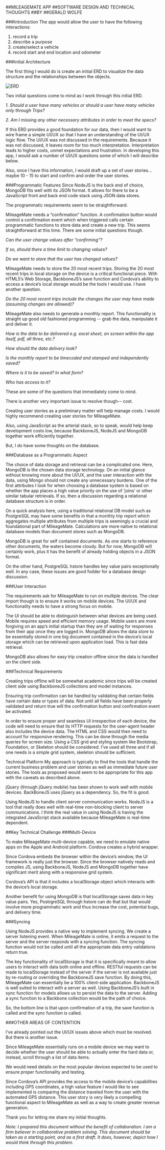 ##MILEAGEMATE APP
##SOFTWARE DESIGN AND TECHNICAL THOUGHTS
##BY
##GERALD WOLFE

###Introduction
The app would allow the user to have the following interactions:
1. record a trip
2. describe a purpose
3. create/select a vehicle
4. record start and end location and odometer

###Initial Architecture

The first thing I would do is create an initial ERD to visualize the data structure and the relationships between the objects.

![ERD](./MileageMate.png)

Two initial questions come to mind as I work through this initial ERD.

_1.  Should a user have many vehicles or should a user have many vehicles only through Trips?_

_2.  Am I missing any other necessary attributes in order to meet the specs?_

If this ERD provides a good foundation for our data, then I would want to wire frame a simple UI/UX so that I have an understanding of the UI/UX logic flow.  The UI/UX was not discussed in the requirements.  Because it was not discussed, it leaves room for too much interpretation.  Interpretation leads to higher costs, unmet expectations and frustration.  In developing this app, I would ask a number of UI/UX questions some of which I will describe below.

Also, once I have this information, I would draft up a set of user stories… maybe 10 - 15 to start and confirm and order the user stories.


###Programmatic Features
Since NodeJS is the back end of choice, MongoDB fits well with its JSON format.   It allows for there to be a JavaScript front and back end code stack using JSON data stores.

The programmatic requirements seem to be straightforward.

MileageMate needs a “confirmation” function.  A confirmation button would control a confirmation event which when triggered calls certain programmatic functions to store data and create a new trip.  This seems straightforward at this time.  There are some initial questions though.

_Can the user change values after “confirming”?_

_If so, should there a time limit to changing values?_

_Do we want to store that the user has changed values?_

MileageMate needs to store the 20 most recent trips.  Storing the 20 most recent trips in local storage on the device is a critical functional piece.  With HTML5’s Web Storage, BackboneJS’s save function and Cordova’s ability to access a device’s local storage would be the tools I would use.  I have another question.

_Do the 20 most recent trips include the changes the user may have made (assuming changes are allowed)?_

MileageMate also needs to generate a monthly report.  This functionality is straight up good old fashioned programming -- grab the data, manipulate it and deliver it.

_How is the data to be delivered e.g. excel sheet, on screen within the app itself, pdf, all three, etc.?_

_How should the data delivery look?_

_Is the monthly report to be timecoded and stamped and independently saved?_

_Where is it to be saved?  In what form?_

_Who has access to it?_

These are some of the questions that immediately come to mind.

There is another very important issue to resolve though--  cost.

Creating user stories as a preliminary matter will help manage costs.  I would highly recommend creating user stories for MileageMate.

Also, using JavaScript as the arterial stack, so to speak, would help keep development costs low, because BackboneJS, NodeJS and MongoDB together work efficiently together.

But, I do have some thoughts on the database.

###Database as a Programmatic Aspect

The choice of data storage and retrieval can be a complicated one.  Here, MongoDB is the chosen data storage technology.  On an initial glance without knowing more about the UI/UX, and the user interaction with the data, using Mongo should not create any unnecessary burdens.  One of the first attributes I look for when choosing a database system is based on whether the app places a high value priority on the use of ‘joins’ or other similar tabular retrievals.  If so, then a discussion regarding a relational database structure is in order.

On a quick analysis here, using a traditional relational DB model such as PostgreSQL may have some benefits in that a monthly trip report which aggregates multiple attributes from multiple trips is seemingly a crucial and foundational part of MileageMate.  Calculations are more native to relational database models than document stores such as MongoDB.

MongoDB is great for self contained documents.  As one starts to reference other documents, the waters become cloudy.  But for now, MongoDB will certainly work, plus it has the benefit of already holding objects in a JSON format.

On the other hand, PostgreSQL hstore handles key value pairs exceptionally well.  In any case, these issues are good fodder for a database design discussion.

###User Interaction

The requirements ask for MileageMate to run on multiple devices.  The clear import though is to ensure it works on mobile devices.  The UI/UX and functionality needs to have a strong focus on mobile.

The UI should be able to distinguish between what devices are being used.  Mobile requires speed and efficient memory usage.  Mobile users are more forgiving on an app’s initial startup than they are of waiting for responses from their app once they are logged in.  MongoDB allows the data store to be essentially stored in one big document contained in the device’s local storage which can be retrieved upon application load.   This is fast data retrieval.

MongoDB also allows for easy trip creation offline since the data is handled on the client side.

###Technical Requirements

Creating trips offline will be somewhat academic since trips will be created client side using BackboneJS collections and model instances.

Ensuring trip confirmation can be handled by validating that certain fields have certain data or types of data.  Not until all fields have been properly validated and return true will the confirmation button and confirmation event be activated.

In order to ensure proper and seamless UI irrespective of each device, the code will need to ensure that its HTTP requests for the user-agent header also includes the device data.  The HTML and CSS would then need to account for responsive rendering.  This can be done through the media queries for screen size.  Using a CSS grid and styling system like Bootstrap, Foundation, or Skeleton should be considered.  I’ve used all three and if all one needs is a simple grid system, skeleton should be sufficient.

Technical Platform
My approach is typically to find the tools that handle the current business problem and user stories as well as immediate future user stories.  The tools as proposed would seem to be appropriate for this app with the caveats as described above.

jQuery (through jQuery mobile) has been shown to work well with mobile devices.   BackBoneJS uses jQuery as a dependency.  So, the fit is good.

Using NodeJS to handle client server communication works.   NodeJS is a tool that really does well with real-time non-blocking client to server communications.  I think the real value in using NodeJS is having the integrated JavaScript stack available because MileageMate is real-time dependent.

##Key Technical Challenge
###Multi-Device

To make MileageMate multi-device capable, we need to emulate native apps on the Apple and Android platform.  Cordova creates a hybrid wrapper.

Since Cordova embeds the browser within the device’s window, the UI framework is really just the browser.  Since the browser natively reads and compiles JS, using BackboneJS, NodeJS and MongoDB together have significant merit along with a responsive grid system.

Cordova’s API is that it includes a localStorage object which interacts with the device’s local storage.

Another benefit for using MongoDB is that localStorage saves data in key value pairs.  Yes, PostrgreSQL through hstore can do that but that would involve more programmatic work and thus increase the cost, potential bugs, and delivery time.

###Syncing

Using NodeJS provides a native way to implement syncing.   We create a server listening event.  When MileageMate is online, it emits a request to the server and the server responds with a syncing function.  The syncing function would not be called until all the appropriate data entry validations return true.

The key functionality of localStorage is that it is specifically meant to allow users to interact with data both online and offline.  RESTful requests can be made to localStorage instead of the server if the server is not available just by re-routing or overriding the BackboneJS save function.  By doing this, MileageMate can essentially be a 100% client-side application.  BackboneJS is well suited to interact with a server as well.  Using BackboneJS’s built in sync function for models allows us to persist the data to the server.  Adding a sync function to a Backbone collection would be the path of choice.

So, the bottom line is that upon confirmation of a trip, the save function is called and the sync function is called.

###OTHER AREAS OF CONTENTION

I’ve already pointed out the UI/UX issues above which must be resolved.  But there is another issue.

Since MileageMate essentially runs on a mobile device we may want to decide whether the user should be able to actually enter the hard data or, instead, scroll through a list of data items.

We would need details on the most popular devices expected to be used to ensure proper functionality and testing.

Since Cordova’s API provides the access to the mobile device’s capabilities including GPS coordinates, a high value feature I would like to see implemented is comparing the distance traveled from the user with the automated GPS distance.  This user story is very likely a compelling functional aspect to MileageMate as well as a way to create greater revenue generation.

Thank you for letting me share my initial thoughts.

_Note: I prepared this document without the benefit of collaboration.  I am a firm believer in collaborative problem solving.  This document should be taken as a starting point, and as a first draft.  It does, however, depict how I would think through this problem._
